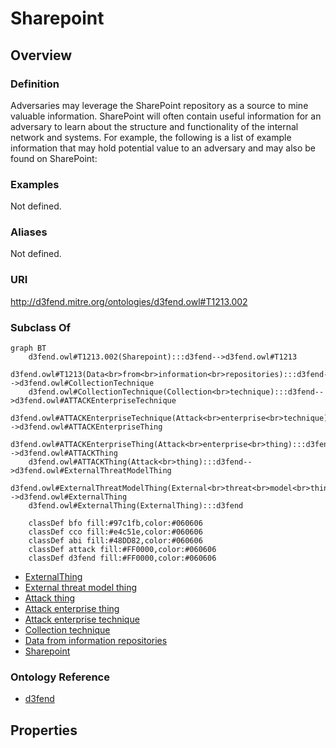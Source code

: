 # Sharepoint

## Overview

### Definition
Adversaries may leverage the SharePoint repository as a source to mine valuable information. SharePoint will often contain useful information for an adversary to learn about the structure and functionality of the internal network and systems. For example, the following is a list of example information that may hold potential value to an adversary and may also be found on SharePoint:

### Examples
Not defined.

### Aliases
Not defined.

### URI
http://d3fend.mitre.org/ontologies/d3fend.owl#T1213.002

### Subclass Of
```mermaid
graph BT
    d3fend.owl#T1213.002(Sharepoint):::d3fend-->d3fend.owl#T1213
    d3fend.owl#T1213(Data<br>from<br>information<br>repositories):::d3fend-->d3fend.owl#CollectionTechnique
    d3fend.owl#CollectionTechnique(Collection<br>technique):::d3fend-->d3fend.owl#ATTACKEnterpriseTechnique
    d3fend.owl#ATTACKEnterpriseTechnique(Attack<br>enterprise<br>technique):::d3fend-->d3fend.owl#ATTACKEnterpriseThing
    d3fend.owl#ATTACKEnterpriseThing(Attack<br>enterprise<br>thing):::d3fend-->d3fend.owl#ATTACKThing
    d3fend.owl#ATTACKThing(Attack<br>thing):::d3fend-->d3fend.owl#ExternalThreatModelThing
    d3fend.owl#ExternalThreatModelThing(External<br>threat<br>model<br>thing):::d3fend-->d3fend.owl#ExternalThing
    d3fend.owl#ExternalThing(ExternalThing):::d3fend
    
    classDef bfo fill:#97c1fb,color:#060606
    classDef cco fill:#e4c51e,color:#060606
    classDef abi fill:#48DD82,color:#060606
    classDef attack fill:#FF0000,color:#060606
    classDef d3fend fill:#FF0000,color:#060606
```

- [ExternalThing](/docs/ontology/reference/model/ExternalThing/ExternalThing.md)
- [External threat model thing](/docs/ontology/reference/model/ExternalThing/External%20threat%20model%20thing/External%20threat%20model%20thing.md)
- [Attack thing](/docs/ontology/reference/model/ExternalThing/External%20threat%20model%20thing/Attack%20thing/Attack%20thing.md)
- [Attack enterprise thing](/docs/ontology/reference/model/ExternalThing/External%20threat%20model%20thing/Attack%20thing/Attack%20enterprise%20thing/Attack%20enterprise%20thing.md)
- [Attack enterprise technique](/docs/ontology/reference/model/ExternalThing/External%20threat%20model%20thing/Attack%20thing/Attack%20enterprise%20thing/Attack%20enterprise%20technique/Attack%20enterprise%20technique.md)
- [Collection technique](/docs/ontology/reference/model/ExternalThing/External%20threat%20model%20thing/Attack%20thing/Attack%20enterprise%20thing/Attack%20enterprise%20technique/Collection%20technique/Collection%20technique.md)
- [Data from information repositories](/docs/ontology/reference/model/ExternalThing/External%20threat%20model%20thing/Attack%20thing/Attack%20enterprise%20thing/Attack%20enterprise%20technique/Collection%20technique/Data%20from%20information%20repositories/Data%20from%20information%20repositories.md)
- [Sharepoint](/docs/ontology/reference/model/ExternalThing/External%20threat%20model%20thing/Attack%20thing/Attack%20enterprise%20thing/Attack%20enterprise%20technique/Collection%20technique/Data%20from%20information%20repositories/Sharepoint/Sharepoint.md)


### Ontology Reference
- [d3fend](http://d3fend.mitre.org/ontologies/d3fend.owl#)

## Properties
